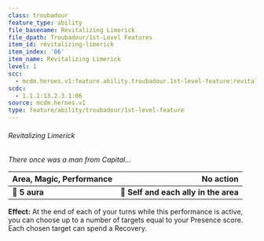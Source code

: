 ```yaml
---
class: troubadour
feature_type: ability
file_basename: Revitalizing Limerick
file_dpath: Troubadour/1st-Level Features
item_id: revitalizing-limerick
item_index: '06'
item_name: Revitalizing Limerick
level: 1
scc:
  - mcdm.heroes.v1:feature.ability.troubadour.1st-level-feature:revitalizing-limerick
scdc:
  - 1.1.1:13.2.3.1:06
source: mcdm.heroes.v1
type: feature/ability/troubadour/1st-level-feature
---
```


###### Revitalizing Limerick

*There once was a man from Capital...*

| **Area, Magic, Performance** |                         **No action** |
| ---------------------------- | ------------------------------------: |
| **📏 5 aura**                | **🎯 Self and each ally in the area** |

**Effect:** At the end of each of your turns while this performance is active, you can choose up to a number of targets equal to your Presence score. Each chosen target can spend a Recovery.
